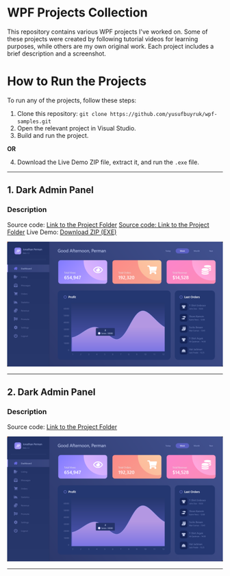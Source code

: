 # WPF Projects Collection

This repository contains various WPF projects I've worked on. Some of these projects were created by following tutorial videos for learning purposes, while others are my own original work. Each project includes a brief description and a screenshot.

# How to Run the Projects
To run any of the projects, follow these steps:

1. Clone this repository: `git clone https://github.com/yusufbuyruk/wpf-samples.git`
2. Open the relevant project in Visual Studio.
3. Build and run the project.
  
**OR**

4. Download the Live Demo ZIP file, extract it, and run the `.exe` file.

---

## 1. Dark Admin Panel
### Description
Source code: [Link to the Project Folder](./wpf-ui-collection-02/dark-admin-panel/)
<a href="./wpf-ui-collection-02/dark-admin-panel/" target="_blank">Source code: Link to the Project Folder</a>
Live Demo: [Download ZIP (EXE)](https://github.com/yusufbuyruk/wpf-samples/raw/main/portfolio/executable/dark-admin-panel.zip)

![Project1 Screenshot](portfolio/screenshots/dark-admin-panel.png)

---

## 2. Dark Admin Panel
### Description
Source code: [Link to the Project Folder](./WPF%20UI%20Samples%2002/WPF-Dark-Admin-Panel-master)

![Project1 Screenshot](portfolio/screenshots/live-charts-dark-admin-panel.png)

---


